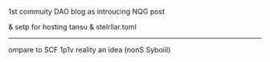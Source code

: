 1st commuity DAO blog as introucing NQG post

& setp for hosting tansu & stelrllar.toml


---

ompare to SCF 1p1v reality 
an idea (nonS Syboiil)
